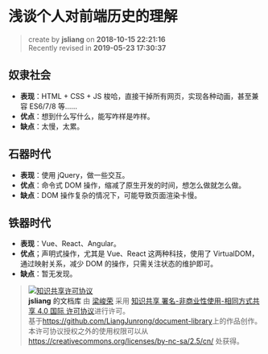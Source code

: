 浅谈个人对前端历史的理解
===

> create by **jsliang** on **2018-10-15 22:21:16**  
> Recently revised in **2019-05-23 17:30:37**

## 奴隶社会  

* **表现**：HTML + CSS + JS 梭哈，直接干掉所有网页，实现各种动画，甚至兼容 ES6/7/8 等……
* **优点**：想到什么写什么，能写咋样是咋样。
* **缺点**：太慢，太累。

## 石器时代

* **表现**：使用 jQuery，做一些交互。
* **优点**：命令式 DOM 操作，缩减了原生开发的时间，想怎么做就怎么做。
* **缺点**：DOM 操作复杂的情况下，可能导致页面渲染卡慢。

## 铁器时代

* **表现**：Vue、React、Angular。
* **优点**；声明式操作，尤其是 Vue、React 这两种科技，使用了 VirtualDOM，通过映射关系，减少 DOM 的操作，只需关注状态的维护即可。
* **缺点**：暂无发现。

> <a rel="license" href="http://creativecommons.org/licenses/by-nc-sa/4.0/"><img alt="知识共享许可协议" style="border-width:0" src="https://i.creativecommons.org/l/by-nc-sa/4.0/88x31.png" /></a><br /><a xmlns:dct="http://purl.org/dc/terms/" property="dct:title">**jsliang** 的文档库</a> 由 <a xmlns:cc="http://creativecommons.org/ns#" href="https://github.com/LiangJunrong/document-library" property="cc:attributionName" rel="cc:attributionURL">梁峻荣</a> 采用 <a rel="license" href="http://creativecommons.org/licenses/by-nc-sa/4.0/">知识共享 署名-非商业性使用-相同方式共享 4.0 国际 许可协议</a>进行许可。<br />基于<a xmlns:dct="http://purl.org/dc/terms/" href="https://github.com/LiangJunrong/document-library" rel="dct:source">https://github.com/LiangJunrong/document-library</a>上的作品创作。<br />本许可协议授权之外的使用权限可以从 <a xmlns:cc="http://creativecommons.org/ns#" href="https://creativecommons.org/licenses/by-nc-sa/2.5/cn/" rel="cc:morePermissions">https://creativecommons.org/licenses/by-nc-sa/2.5/cn/</a> 处获得。